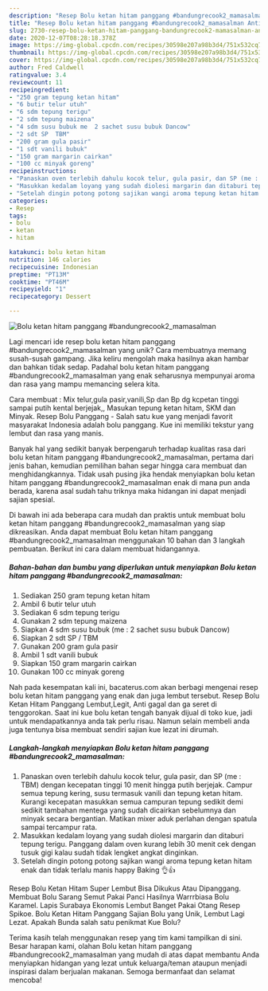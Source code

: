 ```yaml
---
description: "Resep Bolu ketan hitam panggang #bandungrecook2_mamasalman Anti Gagal"
title: "Resep Bolu ketan hitam panggang #bandungrecook2_mamasalman Anti Gagal"
slug: 2730-resep-bolu-ketan-hitam-panggang-bandungrecook2-mamasalman-anti-gagal
date: 2020-12-07T08:28:18.378Z
image: https://img-global.cpcdn.com/recipes/30598e207a98b3d4/751x532cq70/bolu-ketan-hitam-panggang-bandungrecook2_mamasalman-foto-resep-utama.jpg
thumbnail: https://img-global.cpcdn.com/recipes/30598e207a98b3d4/751x532cq70/bolu-ketan-hitam-panggang-bandungrecook2_mamasalman-foto-resep-utama.jpg
cover: https://img-global.cpcdn.com/recipes/30598e207a98b3d4/751x532cq70/bolu-ketan-hitam-panggang-bandungrecook2_mamasalman-foto-resep-utama.jpg
author: Fred Caldwell
ratingvalue: 3.4
reviewcount: 11
recipeingredient:
- "250 gram tepung ketan hitam"
- "6 butir telur utuh"
- "6 sdm tepung terigu"
- "2 sdm tepung maizena"
- "4 sdm susu bubuk me  2 sachet susu bubuk Dancow"
- "2 sdt SP  TBM"
- "200 gram gula pasir"
- "1 sdt vanili bubuk"
- "150 gram margarin cairkan"
- "100 cc minyak goreng"
recipeinstructions:
- "Panaskan oven terlebih dahulu kocok telur, gula pasir, dan SP (me : TBM) dengan kecepatan tinggi 10 menit hingga putih berjejak. Campur semua tepung kering, susu termasuk vanili dan tepung ketan hitam. Kurangi kecepatan masukkan semua campuran tepung sedikit demi sedikit tambahan mentega yang sudah dicairkan sebelumnya dan minyak secara bergantian. Matikan mixer aduk perlahan dengan spatula sampai tercampur rata."
- "Masukkan kedalam loyang yang sudah diolesi margarin dan ditaburi tepung terigu. Panggang dalam oven kurang lebih 30 menit cek dengan tusuk gigi kalau sudah tidak lengket angkat dinginkan."
- "Setelah dingin potong potong sajikan wangi aroma tepung ketan hitam enak dan tidak terlalu manis happy Baking 👌👍"
categories:
- Resep
tags:
- bolu
- ketan
- hitam

katakunci: bolu ketan hitam 
nutrition: 146 calories
recipecuisine: Indonesian
preptime: "PT13M"
cooktime: "PT46M"
recipeyield: "1"
recipecategory: Dessert

---
```



![Bolu ketan hitam panggang #bandungrecook2_mamasalman](https://img-global.cpcdn.com/recipes/30598e207a98b3d4/751x532cq70/bolu-ketan-hitam-panggang-bandungrecook2_mamasalman-foto-resep-utama.jpg)

Lagi mencari ide resep bolu ketan hitam panggang #bandungrecook2_mamasalman yang unik? Cara membuatnya memang susah-susah gampang. Jika keliru mengolah maka hasilnya akan hambar dan bahkan tidak sedap. Padahal bolu ketan hitam panggang #bandungrecook2_mamasalman yang enak seharusnya mempunyai aroma dan rasa yang mampu memancing selera kita.

Cara membuat : Mix telur,gula pasir,vanili,Sp dan Bp dg kcpetan tinggi sampai putih kental berjejak,, Masukan tepung ketan hitam, SKM dan Minyak. Resep Bolu Panggang - Salah satu kue yang menjadi favorit masyarakat Indonesia adalah bolu panggang. Kue ini memiliki tekstur yang lembut dan rasa yang manis.

Banyak hal yang sedikit banyak berpengaruh terhadap kualitas rasa dari bolu ketan hitam panggang #bandungrecook2_mamasalman, pertama dari jenis bahan, kemudian pemilihan bahan segar hingga cara membuat dan menghidangkannya. Tidak usah pusing jika hendak menyiapkan bolu ketan hitam panggang #bandungrecook2_mamasalman enak di mana pun anda berada, karena asal sudah tahu triknya maka hidangan ini dapat menjadi sajian spesial.


Di bawah ini ada beberapa cara mudah dan praktis untuk membuat bolu ketan hitam panggang #bandungrecook2_mamasalman yang siap dikreasikan. Anda dapat membuat Bolu ketan hitam panggang #bandungrecook2_mamasalman menggunakan 10 bahan dan 3 langkah pembuatan. Berikut ini cara dalam membuat hidangannya.

<!--inarticleads1-->

##### Bahan-bahan dan bumbu yang diperlukan untuk menyiapkan Bolu ketan hitam panggang #bandungrecook2_mamasalman:

1. Sediakan 250 gram tepung ketan hitam
1. Ambil 6 butir telur utuh
1. Sediakan 6 sdm tepung terigu
1. Gunakan 2 sdm tepung maizena
1. Siapkan 4 sdm susu bubuk (me : 2 sachet susu bubuk Dancow)
1. Siapkan 2 sdt SP / TBM
1. Gunakan 200 gram gula pasir
1. Ambil 1 sdt vanili bubuk
1. Siapkan 150 gram margarin cairkan
1. Gunakan 100 cc minyak goreng


Nah pada kesempatan kali ini, bacaterus.com akan berbagi mengenai resep bolu ketan hitam panggang yang enak dan juga lembut tersebut. Resep Bolu Ketan Hitam Panggang Lembut,Legit, Anti gagal dan ga seret di tenggorokan. Saat ini kue bolu ketan tengah banyak dijual di toko kue, jadi untuk mendapatkannya anda tak perlu risau. Namun selain membeli anda juga tentunya bisa membuat sendiri sajian kue lezat ini dirumah. 

<!--inarticleads2-->

##### Langkah-langkah menyiapkan Bolu ketan hitam panggang #bandungrecook2_mamasalman:

1. Panaskan oven terlebih dahulu kocok telur, gula pasir, dan SP (me : TBM) dengan kecepatan tinggi 10 menit hingga putih berjejak. Campur semua tepung kering, susu termasuk vanili dan tepung ketan hitam. Kurangi kecepatan masukkan semua campuran tepung sedikit demi sedikit tambahan mentega yang sudah dicairkan sebelumnya dan minyak secara bergantian. Matikan mixer aduk perlahan dengan spatula sampai tercampur rata.
1. Masukkan kedalam loyang yang sudah diolesi margarin dan ditaburi tepung terigu. Panggang dalam oven kurang lebih 30 menit cek dengan tusuk gigi kalau sudah tidak lengket angkat dinginkan.
1. Setelah dingin potong potong sajikan wangi aroma tepung ketan hitam enak dan tidak terlalu manis happy Baking 👌👍


Resep Bolu Ketan Hitam Super Lembut Bisa Dikukus Atau Dipanggang. Membuat Bolu Sarang Semut Pakai Panci Hasilnya Warrrbiasa Bolu Karamel. Lapis Surabaya Ekonomis Lembut Banget Pakai Otang Resep Spikoe. Bolu Ketan Hitam Panggang Sajian Bolu yang Unik, Lembut Lagi Lezat. Apakah Bunda salah satu penikmat Kue Bolu? 

Terima kasih telah menggunakan resep yang tim kami tampilkan di sini. Besar harapan kami, olahan Bolu ketan hitam panggang #bandungrecook2_mamasalman yang mudah di atas dapat membantu Anda menyiapkan hidangan yang lezat untuk keluarga/teman ataupun menjadi inspirasi dalam berjualan makanan. Semoga bermanfaat dan selamat mencoba!
